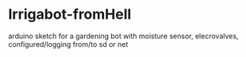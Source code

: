 Irrigabot-fromHell
==================

arduino sketch for a gardening bot with moisture sensor, elecrovalves, configured/logging from/to sd or net
